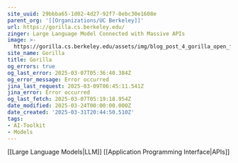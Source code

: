 ```yaml
---
site_uuid: 29bbba65-1d02-4d27-92f7-8ebc30e1608e
parent_org: '[[Organizations/UC Berkeley]]'
url: https://gorilla.cs.berkeley.edu/
zinger: Large Language Model Connected with Massive APIs
image: >-
  https://gorilla.cs.berkeley.edu/assets/img/blog_post_4_gorilla_open_function_calling.png
site_name: Gorilla
title: Gorilla
og_errors: true
og_last_error: 2025-03-07T05:36:40.384Z
og_error_message: Error occurred
jina_last_request: 2025-03-09T06:45:11.541Z
jina_error: Error occurred
og_last_fetch: 2025-03-07T05:19:18.954Z
date_modified: 2025-03-24T00:00:00.000Z
date_created: '2025-03-31T20:44:50.510Z'
tags:
- AI-Toolkit
- Models
---
```









[[Large Language Models|LLM]]
[[Application Programming Interface|APIs]]

